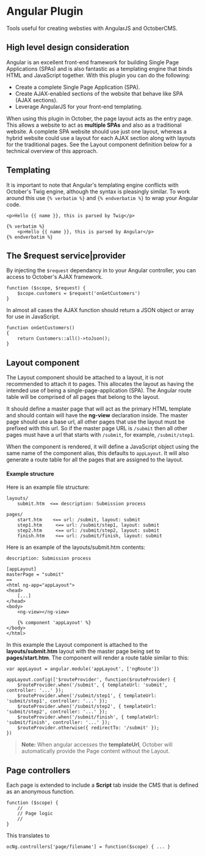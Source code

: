 # Angular Plugin

Tools useful for creating websties with AngularJS and OctoberCMS.

## High level design consideration

Angular is an excellent front-end framework for building Single Page Applications (SPAs) and is also fantastic as a templating engine that binds HTML and JavaScript together. With this plugin you can do the following:

- Create a complete Single Page Application (SPA).
- Create AJAX-enabled sections of the website that behave like SPA (AJAX sections).
- Leverage AngularJS for your front-end templating.

When using this plugin in October, the page layout acts as the entry page. This allows a website to act as **multiple SPAs** and also as a traditional website. A complete SPA website should use just one layout, whereas a hybrid website could use a layout for each AJAX section along with layouts for the traditional pages. See the Layout component definition below for a technical overview of this approach.

## Templating

It is important to note that Angular's templating engine conflicts with October's Twig engine, although the syntax is pleasingly similar. To work around this use `{% verbatim %}` and `{% endverbatim %}` to wrap your Angular code.

    <p>Hello {{ name }}, this is parsed by Twig</p>

    {% verbatim %}
        <p>Hello {{ name }}, this is parsed by Angular</p>
    {% endverbatim %}

## The $request service|provider

By injecting the `$request` dependancy in to your Angular controller, you can access to October's AJAX framework.

    function ($scope, $request) {
        $scope.customers = $request('onGetCustomers')
    }

In almost all cases the AJAX function should return a JSON object or array for use in JavaScript.

    function onGetCustomers()
    {
        return Customers::all()->toJson();
    }

## Layout component

The Layout component should be attached to a layout, it is not recommended to attach it to pages. This allocates the layout as having the intended use of being a single-page-application (SPA). The Angular route table will be comprised of all pages that belong to the layout.

It should define a master page that will act as the primary HTML template and should contain will have the **ng-view** declaration inside. The master page should use a base url, all other pages that use the layout must be prefixed with this url. So if the master page URL is `/submit` then all other pages must have a url that starts with `/submit`, for example, `/submit/step1`.

When the component is rendered, it will define a JavaScript object using the same name of the component alias, this defaults to `appLayout`. It will also generate a route table for all the pages that are assigned to the layout.

#### Example structure

Here is an example file structure:

    layouts/
        submit.htm  <== description: Submission process

    pages/
        start.htm    <== url: /submit, layout: submit
        step1.htm     <== url: /submit/step1, layout: submit
        step2.htm     <== url: /submit/step2, layout: submit
        finish.htm    <== url: /submit/finish, layout: submit

Here is an example of the layouts/submit.htm contents:

    description: Submission process

    [appLayout]
    masterPage = "submit"
    ==
    <html ng-app="appLayout">
    <head>
        [...]
    </head>
    <body>
        <ng-view></ng-view>

        {% component 'appLayout' %}
    </body>
    </html>

In this example the Layout component is attached to the **layouts/submit.htm** layout with the master page being set to **pages/start.htm**. The component will render a route table similar to this:

    var appLayout = angular.module('appLayout', ['ngRoute'])

    appLayout.config(['$routeProvider', function($routeProvider) {
        $routeProvider.when('/submit', { templateUrl: 'submit', controller: '...' });
        $routeProvider.when('/submit/step1', { templateUrl: 'submit/step1', controller: '...' });
        $routeProvider.when('/submit/step2', { templateUrl: 'submit/step2', controller: '...' });
        $routeProvider.when('/submit/finish', { templateUrl: 'submit/finish', controller: '...' });
        $routeProvider.otherwise({ redirectTo: '/submit' });
    })

> **Note:** When angular accesses the **templateUrl**, October will automatically provide the Page content without the Layout.

## Page controllers

Each page is extended to include a **Script** tab inside the CMS that is defined as an anonymous function.

    function ($scope) {
        //
        // Page logic
        //
    }

This translates to

    ocNg.controllers['page/filename'] = function($scope) { ... }

